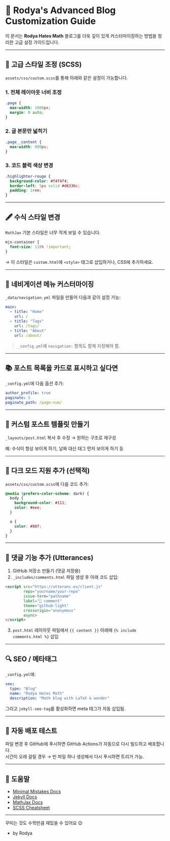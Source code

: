 
# 🌟 Rodya's Advanced Blog Customization Guide

이 문서는 **Rodya Hates Math** 블로그를 더욱 깊이 있게 커스터마이징하는 방법을 정리한 고급 설정 가이드입니다.

---

## 🎨 고급 스타일 조정 (SCSS)

`assets/css/custom.scss`를 통해 아래와 같은 설정이 가능합니다.

### 1. 전체 레이아웃 너비 조정

```scss
.page {
  max-width: 1000px;
  margin: 0 auto;
}
```

### 2. 글 본문만 넓히기

```scss
.page__content {
  max-width: 800px;
}
```

### 3. 코드 블럭 색상 변경

```scss
.highlighter-rouge {
  background-color: #f4f4f4;
  border-left: 5px solid #d6336c;
  padding: 1rem;
}
```

---

## 🖋 수식 스타일 변경

`MathJax` 기본 스타일은 너무 작게 보일 수 있습니다.

```css
mjx-container {
  font-size: 110% !important;
}
```

→ 이 스타일은 `custom.html`에 `<style>` 태그로 삽입하거나, CSS에 추가하세요.

---

## 🧭 네비게이션 메뉴 커스터마이징

`_data/navigation.yml` 파일을 만들어 다음과 같이 설정 가능:

```yaml
main:
  - title: "Home"
    url: /
  - title: "Tags"
    url: /tags/
  - title: "About"
    url: /about/
```

> `_config.yml`에 `navigation:` 항목도 함께 지정해야 함.

---

## 📚 포스트 목록을 카드로 표시하고 싶다면

`_config.yml`에 다음 옵션 추가:

```yaml
author_profile: true
paginate: 5
paginate_path: /page:num/
```

---

## 🧪 커스텀 포스트 템플릿 만들기

`_layouts/post.html` 복사 후 수정 → 원하는 구조로 재구성

예: 수식이 항상 보이게 하기, 날짜 대신 태그 먼저 보이게 하기 등

---

## 🌈 다크 모드 지원 추가 (선택적)

`assets/css/custom.scss`에 다음 코드 추가:

```scss
@media (prefers-color-scheme: dark) {
  body {
    background-color: #111;
    color: #eee;
  }

  a {
    color: #88f;
  }
}
```

---

## 💬 댓글 기능 추가 (Utterances)

1. GitHub 저장소 만들기 (댓글 저장용)
2. `_includes/comments.html` 파일 생성 후 아래 코드 삽입:

```html
<script src="https://utteranc.es/client.js"
        repo="yourname/your-repo"
        issue-term="pathname"
        label="💬 comment"
        theme="github-light"
        crossorigin="anonymous"
        async>
</script>
```

3. `post.html` 레이아웃 파일에서 `{{ content }}` 아래에 `{% include comments.html %}` 삽입

---

## 🔍 SEO / 메타태그

`_config.yml`에:

```yaml
seo:
  type: "Blog"
  name: "Rodya Hates Math"
  description: "Math blog with LaTeX & wonder"
```

그리고 `jekyll-seo-tag`를 활성화하면 meta 태그가 자동 삽입됨.

---

## 🔄 자동 배포 테스트

파일 변경 후 GitHub에 푸시하면 GitHub Actions가 자동으로 다시 빌드하고 배포합니다.  
시간이 오래 걸릴 경우 → 빈 파일 하나 생성해서 다시 푸시하면 트리거 가능.

---

## 🙌 도움말

- [Minimal Mistakes Docs](https://mmistakes.github.io/minimal-mistakes/docs/)
- [Jekyll Docs](https://jekyllrb.com/docs/)
- [MathJax Docs](https://docs.mathjax.org/)
- [SCSS Cheatsheet](https://sass-lang.com/guide)

---

꾸미는 것도 수학만큼 재밌을 수 있어요 😉  
- by Rodya
